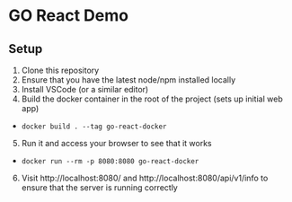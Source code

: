 # GO React Demo
## Setup
1. Clone this repository
2. Ensure that you have the latest node/npm installed locally
3. Install VSCode (or a similar editor)
4. Build the docker container in the root of the project (sets up initial web app)
  * `docker build . --tag go-react-docker`
5. Run it and access your browser to see that it works
  * `docker run --rm -p 8080:8080 go-react-docker`
6. Visit http://localhost:8080/ and http://localhost:8080/api/v1/info to ensure that the server is running correctly
